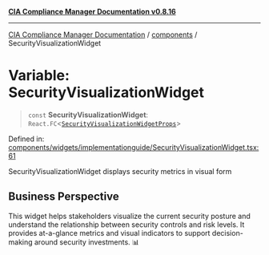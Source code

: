 [**CIA Compliance Manager Documentation v0.8.16**](../../README.md)

***

[CIA Compliance Manager Documentation](../../modules.md) / [components](../README.md) / SecurityVisualizationWidget

# Variable: SecurityVisualizationWidget

> `const` **SecurityVisualizationWidget**: `React.FC`\<[`SecurityVisualizationWidgetProps`](../widgets/implementationguide/SecurityVisualizationWidget/interfaces/SecurityVisualizationWidgetProps.md)\>

Defined in: [components/widgets/implementationguide/SecurityVisualizationWidget.tsx:61](https://github.com/Hack23/cia-compliance-manager/blob/96f4020424aba8c55d4fe94eddf596babc070968/src/components/widgets/implementationguide/SecurityVisualizationWidget.tsx#L61)

SecurityVisualizationWidget displays security metrics in visual form

## Business Perspective

This widget helps stakeholders visualize the current security posture
and understand the relationship between security controls and risk levels.
It provides at-a-glance metrics and visual indicators to support
decision-making around security investments. 📊
